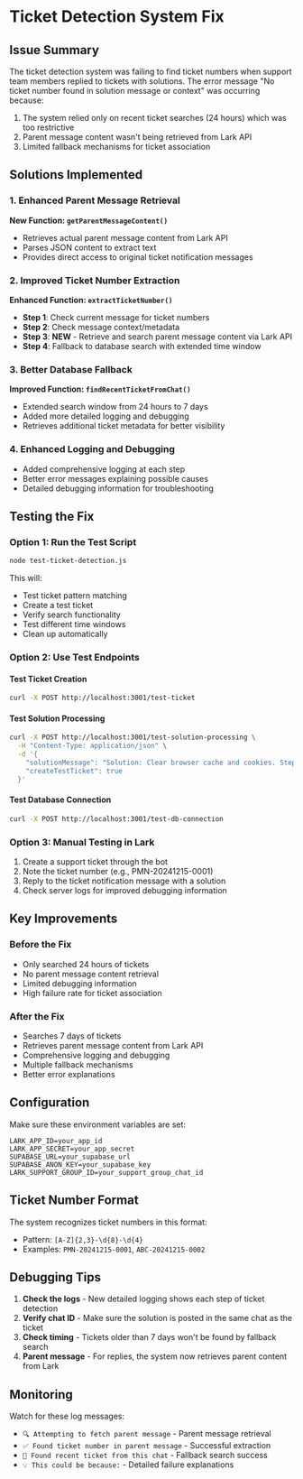 # Ticket Detection System Fix

## Issue Summary

The ticket detection system was failing to find ticket numbers when support team members replied to tickets with solutions. The error message "No ticket number found in solution message or context" was occurring because:

1. The system relied only on recent ticket searches (24 hours) which was too restrictive
2. Parent message content wasn't being retrieved from Lark API
3. Limited fallback mechanisms for ticket association

## Solutions Implemented

### 1. Enhanced Parent Message Retrieval

**New Function: `getParentMessageContent()`**
- Retrieves actual parent message content from Lark API
- Parses JSON content to extract text
- Provides direct access to original ticket notification messages

### 2. Improved Ticket Number Extraction

**Enhanced Function: `extractTicketNumber()`**
- **Step 1**: Check current message for ticket numbers
- **Step 2**: Check message context/metadata
- **Step 3**: **NEW** - Retrieve and search parent message content via Lark API
- **Step 4**: Fallback to database search with extended time window

### 3. Better Database Fallback

**Improved Function: `findRecentTicketFromChat()`**
- Extended search window from 24 hours to 7 days
- Added more detailed logging and debugging
- Retrieves additional ticket metadata for better visibility

### 4. Enhanced Logging and Debugging

- Added comprehensive logging at each step
- Better error messages explaining possible causes
- Detailed debugging information for troubleshooting

## Testing the Fix

### Option 1: Run the Test Script

```bash
node test-ticket-detection.js
```

This will:
- Test ticket pattern matching
- Create a test ticket
- Verify search functionality
- Test different time windows
- Clean up automatically

### Option 2: Use Test Endpoints

#### Test Ticket Creation
```bash
curl -X POST http://localhost:3001/test-ticket
```

#### Test Solution Processing
```bash
curl -X POST http://localhost:3001/test-solution-processing \
  -H "Content-Type: application/json" \
  -d '{
    "solutionMessage": "Solution: Clear browser cache and cookies. Steps: 1. Go to settings 2. Clear data 3. Refresh page",
    "createTestTicket": true
  }'
```

#### Test Database Connection
```bash
curl -X POST http://localhost:3001/test-db-connection
```

### Option 3: Manual Testing in Lark

1. Create a support ticket through the bot
2. Note the ticket number (e.g., PMN-20241215-0001)
3. Reply to the ticket notification message with a solution
4. Check server logs for improved debugging information

## Key Improvements

### Before the Fix
- Only searched 24 hours of tickets
- No parent message content retrieval
- Limited debugging information
- High failure rate for ticket association

### After the Fix
- Searches 7 days of tickets
- Retrieves parent message content from Lark API
- Comprehensive logging and debugging
- Multiple fallback mechanisms
- Better error explanations

## Configuration

Make sure these environment variables are set:

```env
LARK_APP_ID=your_app_id
LARK_APP_SECRET=your_app_secret
SUPABASE_URL=your_supabase_url
SUPABASE_ANON_KEY=your_supabase_key
LARK_SUPPORT_GROUP_ID=your_support_group_chat_id
```

## Ticket Number Format

The system recognizes ticket numbers in this format:
- Pattern: `[A-Z]{2,3}-\d{8}-\d{4}`
- Examples: `PMN-20241215-0001`, `ABC-20241215-0002`

## Debugging Tips

1. **Check the logs** - New detailed logging shows each step of ticket detection
2. **Verify chat ID** - Make sure the solution is posted in the same chat as the ticket
3. **Check timing** - Tickets older than 7 days won't be found by fallback search
4. **Parent message** - For replies, the system now retrieves parent content from Lark

## Monitoring

Watch for these log messages:
- `🔍 Attempting to fetch parent message` - Parent message retrieval
- `✅ Found ticket number in parent message` - Successful extraction
- `🎫 Found recent ticket from this chat` - Fallback search success
- `💡 This could be because:` - Detailed failure explanations 